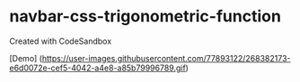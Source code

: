 # navbar-css-trigonometric-function
Created with CodeSandbox


[Demo] (https://user-images.githubusercontent.com/77893122/268382173-e6d0072e-cef5-4042-a4e8-a85b79996789.gif)
